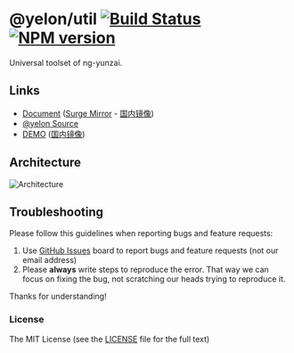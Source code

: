 # @yelon/util [![Build Status](https://dev.azure.com/ng-yunzai/yelon/_apis/build/status/yelon-CI?branchName=master)](https://dev.azure.com/ng-yunzai/yelon/_build/latest?definitionId=1&branchName=master) [![NPM version](https://img.shields.io/npm/v/@yelon/util.svg?style=flat-square)](https://www.npmjs.com/package/@yelon/util)

Universal toolset of ng-yunzai.

## Links

+ [Document](https://ng-yunzai.com/util) ([Surge Mirror](https://ng-yunzai-doc.surge.sh/util) - [国内镜像](https://ng-yunzai.gitee.io/yelon/util))
+ [@yelon Source](https://github.com/hbyunzai/yelon)
+ [DEMO](https://ng-yunzai.surge.sh) ([国内镜像](https://ng-yunzai.gitee.io/))

## Architecture

![Architecture](https://raw.githubusercontent.com/ng-yunzai/yelon/master/_screenshot/architecture.png)

## Troubleshooting

Please follow this guidelines when reporting bugs and feature requests:

1. Use [GitHub Issues](https://github.com/hbyunzai/yelon/issues) board to report bugs and feature requests (not our email address)
2. Please **always** write steps to reproduce the error. That way we can focus on fixing the bug, not scratching our heads trying to reproduce it.

Thanks for understanding!

### License

The MIT License (see the [LICENSE](https://github.com/hbyunzai/yelon/blob/master/LICENSE) file for the full text)
